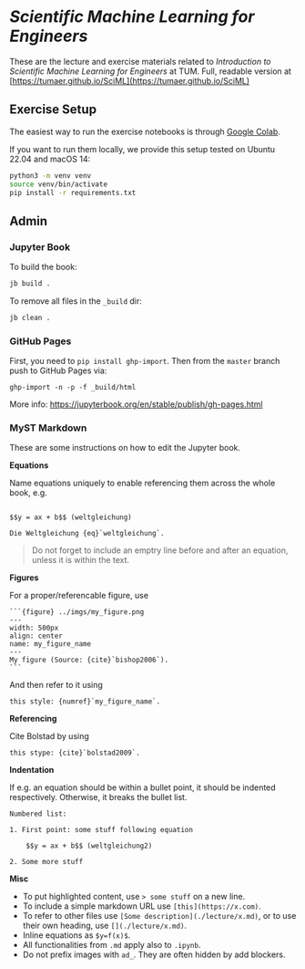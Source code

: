 # *Scientific Machine Learning for Engineers*

These are the lecture and exercise materials related to *Introduction to Scientific Machine Learning for Engineers* at TUM. Full, readable version at [https://tumaer.github.io/SciML](https://tumaer.github.io/SciML)

## Exercise Setup

The easiest way to run the exercise notebooks is through [Google Colab](https://colab.research.google.com/).

If you want to run them locally, we provide this setup tested on Ubuntu 22.04 and macOS 14:

```bash
python3 -m venv venv
source venv/bin/activate
pip install -r requirements.txt
```

## Admin

### Jupyter Book

To build the book:

```bash
jb build .
```

To remove all files in the `_build` dir:

```bash
jb clean .
```

### GitHub Pages

First, you need to `pip install ghp-import`. Then from the `master` branch push to GitHub Pages via:

```
ghp-import -n -p -f _build/html
```

More info: https://jupyterbook.org/en/stable/publish/gh-pages.html

### MyST Markdown

These are some instructions on how to edit the Jupyter book. 

**Equations**

Name equations uniquely to enable referencing them across the whole book, e.g.

```

$$y = ax + b$$ (weltgleichung)

Die Weltgleichung {eq}`weltgleichung`.
```

> Do not forget to include an emptry line before and after an equation, unless it is within the text.

**Figures**

For a proper/referencable figure, use

``````
```{figure} ../imgs/my_figure.png
---
width: 500px
align: center
name: my_figure_name
---
My figure (Source: {cite}`bishop2006`).
```
``````

And then refer to it using 

```
this style: {numref}`my_figure_name`.
```

**Referencing**

Cite Bolstad by using 

```
this stype: {cite}`bolstad2009`.
```

**Indentation**

If e.g. an equation should be within a bullet point, it should be indented respectively. Otherwise, it breaks the bullet list.

```
Numbered list:

1. First point: some stuff following equation
    
    $$y = ax + b$$ (weltgleichung2)

2. Some more stuff

```

**Misc**

- To put highlighted content, use `> some stuff` on a new line.
- To include a simple markdown URL use `[this](https://x.com)`.
- To refer to other files use `[Some description](./lecture/x.md)`, or to use their own heading, use `[](./lecture/x.md)`.
- Inline equations as `$y=f(x)$`.
- All functionalities from `.md` apply also to `.ipynb`.
- Do not prefix images with `ad_`. They are often hidden by add blockers.